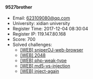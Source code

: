 #### 9527brother  

* Email: 623109080@qq.com  
* University: xidian university  
* Register Time: 2017-12-04 08:30:04  
* Register IP: 119.147.80.168  
* Score: 700  
* Solved challenges: 
  * [[WEB] sniperOJ-web-browser](https://github.com/SniperOJ/Challenges/blob/master/web/sniperOJ-web-browser.json)  
  * [[WEB] 2048](https://github.com/SniperOJ/Challenges/blob/master/web/2048.json)  
  * [[WEB] php-weak-type](https://github.com/SniperOJ/Challenges/blob/master/web/php-weak-type.json)  
  * [[WEB] md5-vs-injection](https://github.com/SniperOJ/Challenges/blob/master/web/md5-vs-injection.json)  
  * [[WEB] inject-again](https://github.com/SniperOJ/Challenges/blob/master/web/inject-again.json)  
